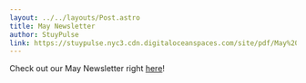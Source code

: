 ```yaml
---
layout: ../../layouts/Post.astro
title: May Newsletter
author: StuyPulse
link: https://stuypulse.nyc3.cdn.digitaloceanspaces.com/site/pdf/May%202021%20Newsletter.pdf
---
```

Check out our May Newsletter right [here](https://stuypulse.nyc3.cdn.digitaloceanspaces.com/site/pdf/May%202021%20Newsletter.pdf)!